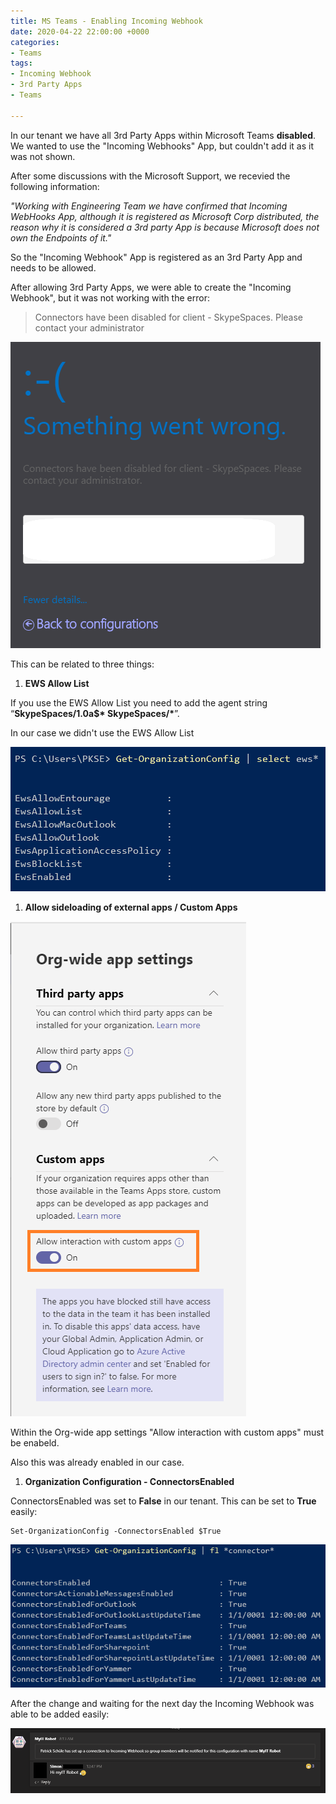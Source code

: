 ```yaml
---
title: MS Teams - Enabling Incoming Webhook
date: 2020-04-22 22:00:00 +0000
categories:
- Teams
tags:
- Incoming Webhook
- 3rd Party Apps
- Teams

---
```

In our tenant we have all 3rd Party Apps within Microsoft Teams **disabled**. We wanted to use the "Incoming Webhooks" App, but couldn't add it as it was not shown.

After some discussions with the Microsoft Support, we recevied the following information:

_"Working with Engineering Team we have confirmed that Incoming WebHooks App, although it is registered as Microsoft Corp distributed, the reason why it is considered a 3rd party App is because Microsoft does not own the Endpoints of it."_

So the "Incoming Webhook" App is registered as an 3rd Party App and needs to be allowed.

After allowing 3rd Party Apps, we were able to create the "Incoming Webhook", but it was not working with the error:

> Connectors have been disabled for client - SkypeSpaces. Please contact your administrator

![](assets/images/error.png)

This can be related to three things:

1. **EWS Allow List**

If you use the EWS Allow List you need to add the agent string “__SkypeSpaces/1.0a$* SkypeSpaces/*__”.

In our case we didn't use the EWS Allow List

![](assets/images/Get-OrgConfig1.png)

1. **Allow sideloading of external apps / Custom Apps**

![](assets/images/customapps-1.png)

Within the Org-wide app settings "Allow interaction with custom apps" must be enabeld.

Also this was already enabled in our case.

1. **Organization Configuration - ConnectorsEnabled**

ConnectorsEnabled was set to **False** in our tenant. This can be set to **True** easily:

    Set-OrganizationConfig -ConnectorsEnabled $True

![](assets/images/Get-OrgConfig.png)

After the change and waiting for the next day the Incoming Webhook was able to be added easily:

![](assets/images/Webhook.png)
